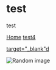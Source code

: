 # test
test

<a href="/#readme">Home</a>
<a href="/test4.md">test4</a>

<a href="https://example.com/" target="_blank">target="_blank"d</a>

![Random image](https://random-image-pepebigotes.vercel.app/api/random-image)



